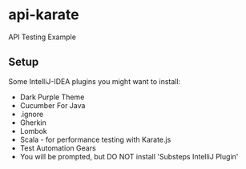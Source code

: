 # api-karate

API Testing Example

## Setup

Some IntelliJ-IDEA plugins you might want to install:
* Dark Purple Theme
* Cucumber For Java
* .ignore
* Gherkin
* Lombok
* Scala - for performance testing with Karate.js
* Test Automation Gears
* You will be prompted, but DO NOT install 'Substeps IntelliJ Plugin'



